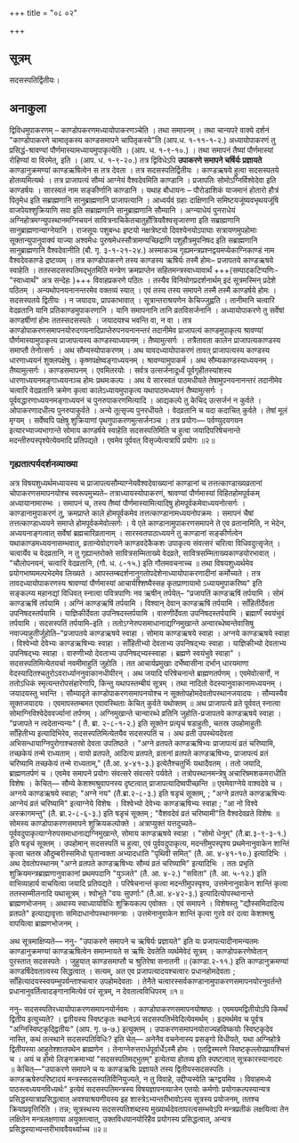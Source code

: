 +++
title = "०८ ०२"

+++
## सूत्रम्
सदसस्पतिर्द्वितीयः।

## अनाकुला
द्विविधमुपाकरणम् – काण्डोपकरणमध्यायोपाकरणञ्चेति ।
तथा समापनम् ।
तथा चान्यपरे वाक्ये दर्शनं "काण्डोपाकरणे चामातृकस्य काण्डसमापने चापितृकस्ये"ति (आप.ध. १-११-१-२.) अध्यायोपाकरणं तु प्रसिद्धं-श्रावण्यां पौर्णमास्यामध्यायमुपाकृत्येति ।
(आप. ध. १-९-१०.) ।
तथा समापनं तैष्यां पौर्णमास्यां रोहिण्यां वा विरमेत्, इति ।
(आप. ध. १-९-२०.) तत्र द्विविधेऽपि **उपाकरणे समापने चर्षिर्यः प्रज्ञायते** काण्डानुक्रमण्यां काण्डऋषित्वेन स तत्र देवता ।
तत्र सदसस्पतिर्द्वितीयः ।
काण्डऋषये हुत्वा सदसस्पतये होतव्यमित्यर्थः ।
तत्र प्राजापत्यं सौम्यं आग्नेयं वैश्वदेवमिति काण्डानि ।
प्रजापतिः सोमोऽग्निर्विश्वेदेवा इति काण्डर्षयः ।
सारस्वतं नाम सङ्कीर्णानि काण्डानि ।
यथाह बौधायनः – पौरोडाशिकं याजमानं होतारो हौत्रं पितृमेध इति सब्राह्मणानि सानुब्राह्मणानि प्राजापत्यानि ।
आध्वर्यवं ग्रहाः दाक्षिणानि समिष्टयजूंष्यवभृथयजूंषि वाजपेयश्शुक्रियाणि सवा इति सब्राह्मणानि सानुब्राह्मणानि सौम्यानि ।
अग्न्याधेयं पुनराधेयं अग्निहोत्रमग्न्युपस्थानमग्निचयनं सावित्रनाचिकेतचातुर्होत्रियवैश्वसृजारुणा इति सब्राह्मणानि सानुब्राह्मणान्याग्नेयानि ।
राजसूयः पशुबन्धः इष्टयो नक्षत्रेष्टयो दिवश्येनयोऽपाघाः सत्रायणमुपहोमाः सूक्तान्युपानुवाक्यं याज्या अश्वमेधः पुरुषमेधस्सौत्रामण्यच्छिद्राणि पशुहौत्रमुपनिषद इति सब्राह्मणानि सानुब्राह्मणानि वैश्वदेवानीति (बौ. गृ. ३-१-२१-२४.) अस्माकञ्च गृह्यमन्त्रप्रश्नद्वयमप्येकाग्निकाण्डं नाम वैश्वदेवकाण्डे द्रष्टव्यम् ।
तत्र काण्डोपाकरणे तस्य काण्डस्य ऋषिर्यः तस्मै होमः– प्रजापतये काण्डऋषये स्वाहेति ।
ततस्सदसस्पतिमद्भुतमिति मन्त्रेण क्रमप्राप्तेन सहितमन्त्रस्वाध्यावार्थं +++(सम्पादकटिप्पणिः- "स्वाध्वार्थं" अत्र सन्देहः )+++ 
विवाहप्रकरणे पठितः ।
तस्यैव विनियोगप्रदर्शनार्थम् इदं सूत्रमस्मिन् प्रदेशे पठितम् ।
अन्यथोपनयनानन्तरमेव वक्तव्यं स्यात् ।
एवं तस्य तस्य समापने तस्मै तस्मै काण्डर्षये होमः ।
सदसस्पतये द्वितीयः ।
न जयादयः, प्रापकाभावात् ।
सूत्रान्तराश्रयणेन केचिज्जुह्वति ।
तानीमानि चत्वारि वेदव्रतानि यानि प्रतिकाण्डमुपाकरणानि ।
यानि समापनानि तानि व्रतविसर्जनानि ।
अध्यायोपाकरणे तु सर्वेषां काण्डर्षीणां होमः ततस्सदसस्पतेः ।
जयादयश्च भवन्ति वा, न वा ।
तत्र काण्डोपाकरणसमापनयोरुदगयनादिप्राप्तेरुपनयनानन्तरं तदानीमेव प्राजापत्यं काण्डमुपाकृत्य श्रावण्यां पौर्णमास्यामुपाकृत्य प्राजापत्यस्य काण्डस्याध्ययनम् ।
तैष्यामुत्सर्गः ।
तत्रैतावता कालेन प्राजापत्यकाण्डस्य समाप्तौ तेनोत्सर्गः ।
अथ सौम्यस्योपाकरणम् ।
अथ यावदध्यायोपाकरणं तावत् प्राजापत्यस्य काण्डस्य धारणाध्ययनं शुक्लपक्षेषु ।
कृष्णपक्षेष्वङ्गाध्ययनम् ।
श्रावण्यामुपाकर्म ।
अथ सौम्यकाण्डस्याध्ययनम् ।
तैष्यामुत्सर्गः ।
काण्डसमापनम् ।
एवमितरयोः ।
सर्वत्र उत्सर्जनादूर्ध्वं पूर्वगृहीतस्यांशस्य धारणाध्ययनमङ्गाध्ययनञ्च होमः प्रथमःकल्पः ।
अथ ये सारस्वतं पाठमधीयते तेषामुपनयनानन्तरं तदानीमेव चत्वारि वेदव्रतानि क्रमेण कृत्वा कालेऽध्यायमुपाकृत्य यथापाठमध्ययनं तैष्यामुत्सर्गः ।
पूर्ववद्धारणाध्ययनमङ्गाध्ययनं च पुनरुपाकरणमित्यादि ।
आद्यकल्पे तु केचिद् उत्सर्जनं न कुर्वते ।
ओपाकरणादधीत्य पुनरुपाकुर्वते ।
अन्ये तूत्सृज्य पुनरधीयते ।
वेदव्रतानि च यदा कदाचित् कुर्वते ।
तेषां मूलं मृग्यम् ।
सर्वेष्वपि पक्षेषु शुक्रियाणां पृथगुपाकरणमुत्सर्जनञ्च ।
तत्र प्रयोगः— पर्वण्युदयगयन इत्यारभ्याज्यभागान्ते सोमाय काण्डर्षये स्वाहेति सदसस्पतिमिति च हुत्वा जयादिपरिषेचनान्ते मदन्तीरुपस्पृश्येत्येवमादि प्रतिपद्यते ।
एवमेव पूर्ववत् विसृज्येत्यत्रापि प्रयोगः ॥२॥

### गृह्यतात्पर्यदर्शनव्याख्या
अत्र विषयशुध्यर्थमध्यायस्य च प्राजापत्यसौम्याग्नेयवैश्वदेवाख्यानां काण्डानां च तत्तत्काण्डाख्यव्रतानां चोपाकरणसमापनयोश्च स्वरूपमुच्यते– तत्राध्यायस्योपाकरणं, श्रावण्यां पौर्णमास्यां विहितहोमपूर्वकम् अध्यायानामारम्भः ।
समापनं च, तस्य तैष्यां पौर्णमास्यामित्यादिषु होमपूर्वकमेवाध्ययनोत्सर्गः ।
काण्डानामुपाकरणं तु, क्रमप्राप्ते काले होमपूर्वकमेव तत्तत्काण्डानामध्ययनोपक्रमः ।
समापनं चैषां तत्तत्काण्डाध्ययने समाप्ते होमपूर्वकमेवोत्सर्गः ।
ये एते काण्डानामुपाकरणसमापने ते एव व्रतानामिति, न भेदेन, अध्ययनाङ्गत्वात् सर्वेषां ब्रह्मचारिव्रतानाम् ।
सारस्वतपाठाध्ययने तु काण्डानां सङ्कीर्णत्वेन यथाकाण्डमध्ययनासम्भवात्, व्रतान्येवोदगयने काण्डवदेकैकशः उपाकृत्य संवत्सरं चरित्वा विधिवदुत्सृजेत् ।
चत्वार्येव च वेदव्रतानि, न तु गृह्यान्तरोक्ते सावित्रसम्मिताख्ये वेदव्रते, सावित्रसम्मिताख्यकाण्डयोरभावात् ।
"चौलोपनयनं, चत्वारि वेदव्रतानि, (गौ. ध. ८-१५.) इति गौतमवचनाच्च ॥
तथा विषयशुध्यर्थमेव प्रयोगभाष्यमल्पभेदमेव लिख्यते ।
आपस्तम्बदर्शनानुगतोपदेशेनाध्यायोपाकरणादीनां कर्मोच्यते ।
तत्र तावदध्यायोपाकरणस्य श्रावण्यां पौर्णमास्यां आचार्यश्शिष्यैस्सह कृतप्राणायामो ऽध्यायमुपाकरिष्य" इति सङ्कल्प्य महानद्यां विधिवत् स्नात्वा पवित्रपाणिः नव ऋषीन् तर्पयेत्– "प्रजापतिं काण्डऋषिं तर्पयामि ।
सोमं काण्डऋषिं तर्पयामि ।
अग्निं काण्डऋषिं तर्पयामि ।
विश्वान् देवान् काण्डऋषिं तर्पयामि ।
साँहितीर्देवता उपनिषदस्तर्पयामि ।
याज्ञिकीर्देवता उपनिषदस्तर्पयामि ।
वारुणीर्देवता उपनिषदस्तर्पयामि ।
ब्रह्माणँ स्वयंभुवं तर्पयामि ।
सदसस्पतिं तर्पयामि–इति ।
ततोऽग्नेरुपसमाधानाद्यग्निमुखान्ते अन्वारब्धेष्वन्तेवासिषु नवाज्याहुतीर्जुहोति–"प्रजापतये काण्डऋषये स्वाहा ।
सोमाय काण्डऋषये स्वाहा ।
अग्नये काण्डऋषये स्वाहा ।
विश्वेभ्यो देवेभ्यः काण्डऋषिभ्यः स्वाहा ।
साँहितीभ्यो देवताभ्य उपनिषद्भ्यः स्वाहा ।
याज्ञिकीभ्यो देवताभ्य उपनिषद्भ्यः स्वाहा ।
वारुणीभ्यो देवताभ्य उपनिषद्भ्यस्स्वाहा ।
ब्रह्मणे स्वयंभुवे स्वाहा" ।
सदसस्पतिमित्येतयर्चा नवमीमाहुतिं जुहोति ।
तत आचार्यप्रमुखाः दर्भेष्वासीना दर्भान् धारयमाणा वेदस्यादितश्चतुरोऽवरार्ध्याननुवाकानधीयीरन् ।
अथ जयादि परिषेचनान्ते ब्राह्मणतर्पणम् ।
एवमेवोत्सर्गो, न ततोऽधिकं स्मृत्यन्तरोपसंहारेणापि, किन्तु यथापस्तम्बीयं सूत्रम् ।
तथा नादितो वेदस्यानुवाकानामध्ययनम् ।
जयादयस्तु भवन्ति ।
सौम्यादृते काण्डोपाकरणसमापनयोश्च न सूक्तोपहोमदेवतोपस्थानजयादयः ।
सौम्यस्यैव सूक्तजयादयः ।
एवमापस्तम्बमत एवावस्थिताः केचित् कुर्वते यथोक्तम् ॥
अथ प्राजापत्ये व्रते पूर्ववत् स्नात्वा सोमाग्निविश्वेदेववर्ज्यानां तर्पणम् ।
अग्निमुखान्ते चान्वारब्धे व्रतिनि जुहोति-प्रजापतये काण्डऋषये स्वाहा ।
"प्रजापते न त्वदेतान्यन्यः" ( तै. ब्रा. २-८-१-२.) इति सूक्तेन प्रत्यृचं षडाहुतीः, चतस्र उपहोमाहुतीः साँहितीभ्य इत्यादिभिरेव, सदसस्पतिमित्येतयैव सदसस्पतिं च ।
अथ व्रती उपस्थेयदेवता अभिसन्धायाग्निपुरोगाश्चतस्रो देवता उपतिष्ठते । "अग्ने व्रतपते काण्डऋषिभ्यः प्राजापत्यं व्रतं चरिष्यामि, तच्छकेयं तन्मे राध्यताम् ।
वायो व्रतपते, आदित्य व्रतपते, व्रतानां व्रतपते काण्डऋषिभ्यः, प्राजापत्यं व्रतं चरिष्यामि तच्छकेयं तन्मे राध्यताम्,"
(तै.आ. ४-४१-३.) इत्येतैश्चतुर्भिः यथादैवतम् ।
ततो जयादि, ब्राह्मणतर्पणं च ।
एवमेव समापने प्रयोगः संवत्सरे संवत्सरे पर्यवेते ।
तत्रोपस्थानमन्त्रेषु अचारिषमशकमराधीति विशेषः ।
केचित्— सौम्ये केशश्मश्रुवापनस्य दृष्टत्वात् प्राजापत्यादिष्वपीच्छन्ति ॥
एवमेवाग्नेये वाश्वदेवे च ।
अग्नये काण्डऋषये स्वाहा; "अग्ने नय" (तै.ब्रा.२-८-३.) इति षडृचं सूक्तम्, ; "अग्ने व्रतपते काण्डऋषिभ्यः आग्नेयं व्रतं चरिष्यामि" इत्याग्नेये विशेषः ।
विश्वेभ्यो देवेभ्यः काण्डऋषिभ्यः स्वाहा ; "आ नो विश्वे अस्क्रागमन्तु" (तै. ब्रा.२-८-६-३.) इति षडृचं सूक्तम् ;
"वैशवदेवं व्रतं चरिष्यामी"ति वैश्वदेवव्रते विशेषः ॥
सोमस्य काण्डोपाकरणसमापने शुक्रियकल्पोक्ते ।
अत्राप्युक्तं यत्तदुच्यते– पूर्ववदुपाकृत्याग्नेरुपसमाधानाद्यग्निमुखान्ते, सोमाय काण्डऋषये स्वाहा ।
"सोमो धेनुम्" (तै.ब्रा.३-९-३-१.) इति षडृचं सूक्तम् ।
उपहोमान् सदसस्पतिं च हुत्वा, एवं पुर्ववदुपाकृत्य, मदन्तीमुपस्पृश्य प्रथमेनानुवाकेन शान्तिं कृत्वा चतस्र औदुम्बरीस्समिधो घृतान्वक्ता अभ्यादधाति "पृथिवी समित्" (तै. आ. ४-४१-१०.) इत्यादिभिः ।
अथ देवतोपस्थानम् "अग्ने व्रतपते काण्डऋषिभ्यः सौम्यं व्रतं चरिष्यामि" इत्यादिभिः ।
ततः प्रभृति शुक्रियमन्त्रब्राह्मणानुवाकानां प्रथमपदानि "युञ्जते" (तै. आ. ४-२.) "सविता" (तै. आ. ५-१२.) इति वाभिव्याहार्य वाचयित्वा जयादि प्रतिपद्यते ।
परिषेचनान्तं कृत्वा मदन्तीमुपस्पृश्य, उत्तमेनानुवाकेन शान्तिं कृत्वा ततस्सम्मीलनादि यथासूत्रम् ।
श्वोभूते "वयः सुपर्णाः" (तै.आ. ४-४२-३.) इत्यादित्योपस्थानान्ते ब्राह्मणभोजनम् ।
अथास्य स्वाध्यायविधिः शुक्रियकल्प एवोक्तः ।
एवं समापने ।
विशेषस्तु "द्यौस्समिदादित्य व्रतपते" इत्याद्यावृत्ताः समिदाधानोपस्थानमन्त्राः ।
उत्तमेनानुवाकेन शान्तिं कृत्वा गुरवे वरं दत्वा केशश्मश्रु वापयित्वा ब्राह्मणभोजनम् ।

अथ सूत्रमाक्षिप्यते— ननु- "उपाकरणे समापने च ऋषिर्यः प्रज्ञायते" इति यः प्रजापत्यादीनामन्यतमः काण्डानुक्रमण्यां काण्डऋषित्वेन समाम्नायते स ऋषिः देवतेति व्यर्थमेवेदं सूत्रम् ।
काण्डोपकरणेष्वेतान् पुरस्तात् सदसस्पतेः ।
जुहुयात् काण्डसमाप्तौ च श्रुतिरेषा सनातनी ॥
(काण्डा.२-११.)
इति काण्डानुक्रमण्यां काण्डर्षिदेवतात्वस्य सिद्धत्वात् ।
सत्यम्, अत एव प्रजापत्यादयश्चत्वारः प्रधानहोमदेवताः ;  साँहित्यादयस्स्वयम्भुपर्यन्ताश्चत्वार उपहोमदेवताः ।
तेनैते चत्वारस्सर्वकाण्डानामुपाकरणसमापनयोरनुवर्तन्ते प्रधानानुवर्तित्वादङ्गानामित्येवं परं सूत्रम्, न देवतात्वविधिपरम् ॥१॥

ननु– सदसस्पतिरध्यायोपाकरणसमापनयोर्नवमः ।
काण्डोपाकरणसमापनयोष्षष्ठः ।
एवमयमद्वितीयोऽपि किमर्थं द्वितीय इत्युच्यते? ।
द्वतीयस्य स्विष्टकृतः स्थानेऽयं सदसस्पतिर्भवेदित्येवमर्थम् ।
इदमर्थमेव च पूर्वत्र "अग्निस्विष्टकृद्द्वितीयः" (आप. गृ. ७-७.) इत्युक्तम् ।
उपाकरणसमापनयोराज्यहविष्कयोः स्विष्टकृदेव नास्ति, कथं तत्स्थाने सदसस्पतिविधिः? इति चेत्—
अनेनैव वचनेनास्य प्रसङ्गो विधीयते, यथा अग्निहोत्रे द्वितीयस्या आहुतेश्शातपथेन ब्राह्मणेन ।
तेनाग्नेरुत्तरार्धपूर्वार्धेऽस्मै होमः ।
एतद्विस्मरणे स्विष्टकृल्लोपप्रायश्चित्तं च ।
अयं च होमो लिङ्गक्रमाभ्यां "सदसस्पतिमद्भुतम्" इत्येतया होतव्य इति स्पष्टत्वात् सूत्रकारस्यानादरः ॥
केचित्—"उपाकरणे समापने च यः काण्डऋषिः प्रज्ञायते तस्य द्वितीयस्सदसस्पतिः ।
काण्डऋषेरुपरिष्टादयं मन्त्रस्सदसस्पतिर्विनियुज्यते, न तु विवाहे, उद्दीप्यस्वेति ऋग्द्वयमिव ।
विवाहमध्ये पाठस्त्वध्ययनविध्यर्थः" इत्येवं सदसस्पतिमन्त्रस्य विषयज्ञापनव्याजेन एतयोः कर्मणोः प्रयोगकल्पस्यान्यत्र प्रसिद्धस्यात्राप्रसिद्धत्वात् अवश्याश्रयणीयस्य इह शास्त्रेऽभ्यन्तरीभावोऽस्य सूत्रस्य प्रयोजनम्, ततश्च क्रियाप्रवृत्तिरिति ।
तन्न; सूत्रस्थस्य सदसस्पतिशब्दस्य मुख्यार्थदेवतापरत्वसम्भवेऽपि मन्त्रप्रतीकं लक्षयित्वा तेन लक्षितेन मन्त्रलक्षणाया अयुक्तत्वात्, उक्तविधयानयोरिहैव प्रयोगस्य प्रसिद्धत्वात्, अन्यत्र प्रसिद्धस्याभ्यन्तरीभाववैयर्थ्याच्च ॥२॥
